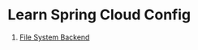 # Learn Spring Cloud Config

1. [File System Backend](https://github.com/javamultiplex/learn-spring-cloud-config/tree/master/file-system-backend)
